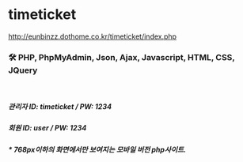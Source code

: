# timeticket

http://eunbinzz.dothome.co.kr/timeticket/index.php

### 🛠 PHP, PhpMyAdmin, Json, Ajax, Javascript, HTML, CSS, JQuery

</br>

##### 관리자 ID: timeticket / PW: 1234
##### 회원 ID: user / PW: 1234

##### * 768px이하의 화면에서만 보여지는 모바일 버전 php사이트.
